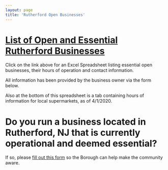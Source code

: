 ```yaml
---
layout: page
title: 'Rutherford Open Businesses'
---
```


# [List of Open and Essential Rutherford Businesses](https://docs.google.com/spreadsheets/d/11-LhKyfa63B1Fsp0nV_-NnlHYyyM1D1zksqHjLI3E9A/edit?usp=sharing)

Click on the link above for an Excel Spreadsheet listing essential open businesses, their hours of operation and contact information.

All information has been provided by the business owner via the form below. 

Also at the bottom of this spreadsheet is a tab containing hours of information for local supermarkets, as of 4/1/2020.



# Do you run a business located in Rutherford, NJ that is currently operational and deemed essential? 

If so, please [fill out this form](https://docs.google.com/forms/d/e/1FAIpQLSen9t-EQO86h8tFc9LL6FDRSJPKFZBACneHimrOzkN3YprqaQ/viewform?usp=sf_link) so the Borough can help make the community aware. 


